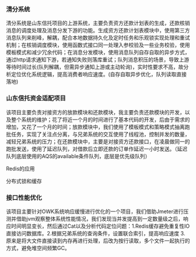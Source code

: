 ### 清分系统

清分系统是山东信托项目的上游系统，主要负责资方还款计划表的生成，还款核销消息的调度处理及消息分发下游的功能。生成资方还款计划表模块中，使用第三方消息队列来削峰，解耦，配合本地数据持久化及定时任务和乐观锁实现处理和重试机制；在核销调度模块，使用函数式接口同一处理入参校验及一些业务校验，使用模板模式和减少冗余代码；在消息分发模块，使用消息队列自存自取的异步方式，通过http请求通知下游，若通知失败则落库重试；队列消息积压的场景，导致上游等待时间过长(队列解耦，但需异步通知上游或主动轮询)，实时性要求不高，故分析定位优化系统逻辑，提高消费者响应速度。(自存自取异步优化，队列读取直接落地)

### 山东信托资金适配项目

该项目主要负责对接资方的放款模块和还款模块，我主要负责还款模块的开发，以及整个系统的维护；花了将近一个月的时间进行了基本代码的开发，后由于需求的增加，又花了一个月的时间；放款模块中，我们使用了模板模式和策略模式抽离跑批任务，实现了关注点分离，与兄弟系统的交互使用了线程池，控制并发的数量，减轻兄弟系统的压力；在还款模块中，主要是对接资方还款接口，在凌晨做同一的跑批发送，使用了延迟队列，对借款后立即还款的订单作延迟一小时发送。（延迟队列底层使用的AQS的available条件队列，底层是优先级队列）

Redis的应用

分布式锁和缓存

### 接口性能优化

该项目主要针对OWK系统响应缓慢进行优化的一个项目，我们借助Jmeter进行压测并借助jvm观察整体系统性能情况，我们发现当并发提高到一定数量级之后，响应时间明显变长，然后通过Cat以及分析代码定位问题：1.Redis缓存避免重复性IO直接访问数据库。2.根据兄弟系统的查询条件，设置联合索引，提高响应速度 3.原来是将大文件直接读到内存再进行处理，后改为按行读取，多个文件一起执行的方式，避免堆空间频繁GC。